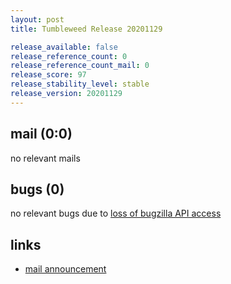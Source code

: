 ```yaml
---
layout: post
title: Tumbleweed Release 20201129

release_available: false
release_reference_count: 0
release_reference_count_mail: 0
release_score: 97
release_stability_level: stable
release_version: 20201129
---
```


## mail (0:0)

no relevant mails

## bugs (0)

<!--more-->

no relevant bugs due to [loss of bugzilla API access](https://bugzilla.opensuse.org/show_bug.cgi?id=1157722)



## links

- [mail announcement](https://github.com/boombatower/tumbleweed-review/issues/10)
